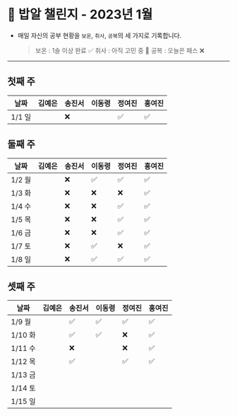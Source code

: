 # 🍚 밥알 챌린지 - 2023년 1월
- 매일 자신의 공부 현황을 `보온`, `취사`, `공복`의 세 가지로 기록합니다.
    
    > 보온 : 1솔 이상 완료 ✅
    취사 : 아직 고민 중 🤔
    공복 : 오늘은 패스 ❌
---

## 첫째 주
**날짜**|김예은|송진서|이동령|정여진|홍여진
---|---|---|---|---|---
1/1 일| |❌ | |✅|✅


## 둘째 주
**날짜**|김예은|송진서|이동령|정여진|홍여진
---|---|---|---|---|---
1/2 월| |❌ |✅|✅|✅
1/3 화| |❌ |❌|❌| ✅
1/4 수| |❌ |❌|✅|✅
1/5 목| |❌ |❌|✅|✅
1/6 금| |❌ |❌|✅|✅
1/7 토| |❌ |✅|❌|✅
1/8 일| |❌ |✅|✅|✅

## 셋째 주
**날짜**|김예은|송진서|이동령|정여진|홍여진
---|---|---|---|---|---
1/9 월| |✅|✅|✅|✅
1/10 화| |✅ |✅|❌| ✅
1/11 수| |❌ | |❌|✅
1/12 목| |✅ | |✅|✅
1/13 금| | | ||
1/14 토| | | ||
1/15 일| | | ||
